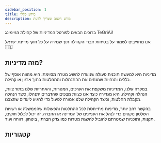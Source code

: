 ```yaml
---
sidebar_position: 1
title: מידע כללי
description: מידע חשוב שצריך לדעת
---
```


ברוכים הבאים לפורטל המדיניות של קהילת הגיימינג TeGriAi!

אנו מחוייבים לשמור על בטיחות חברי הקהילה תוך שמירה על כל חוקי מדינת ישראל 🇮🇱

## מזה מדיניות?
מדיניות היא למעשה תוכנית פעולה שנועדה להשיג מטרה מסוימת. היא מהווה אוסף של כללים והנחיות שמנחים את ההתנהלות וההחלטות בתוך ארגון או קהילה.

במקרה שלנו, המדיניות משקפת את הערכים, המטרות, והאחריות שלנו בתור צוות, הנהלה וקהילה. היא מגדירה כיצד אנו כצוות מצפים שהדברים יתנהלו, כיצד הנהלה מקבלת החלטות, וכיצד הקהילה שלנו אמורה לפעול כדי להגיע ליעדים שהצבנו.

בהקשר רחב יותר, מדיניות מתייחסת לכל ההחלטות והפעולות שהממשלה או רשויות השלטון נוקטים כדי לנהל את העניינים של המדינה או החברה. זה יכול לכלול חוקים, תקנות, ותוכניות שמטרתם להוביל להשגת מטרות כמו צדק חברתי, ביטחון, רווחה ועוד.

## קטגוריות